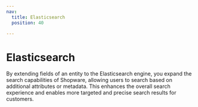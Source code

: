 ```yaml
---
nav:
  title: Elasticsearch
  position: 40

---
```


# Elasticsearch

By extending fields of an entity to the Elasticsearch engine, you expand the search capabilities of Shopware, allowing users to search based on additional attributes or metadata. This enhances the overall search experience and enables more targeted and precise search results for customers.

